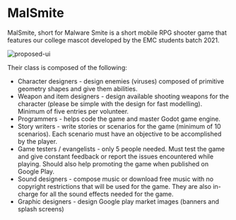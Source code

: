 # MalSmite

MalSmite, short for Malware Smite is a short mobile RPG shooter game that features our college mascot developed by the EMC students batch 2021.

![proposed-ui](https://user-images.githubusercontent.com/7346165/118435483-a4137e00-b711-11eb-9e4f-1220a720ec4d.png)

Their class is composed of the following:
* Character designers - design enemies (viruses) composed of primitive geometry shapes and give them abilities.
* Weapon and item designers - design available shooting weapons for the character (please be simple with the design for fast modelling). Minimum of five entries per volunteer.
* Programmers - helps code the game and master Godot game engine.
* Story writers - write stories or scenarios for the game (minimum of 10 scenarios). Each scenario must have an objective to be accomplished by the player.
* Game testers / evangelists - only 5 people needed. Must test the game and give constant feedback or report the issues encountered while playing. Should also help promoting the game when published on Google Play.
* Sound designers - compose music or download free music with no copyright restrictions that will be used for the game. They are also in-charge for all the sound effects needed for the game.
* Graphic designers - design Google play market images (banners and splash screens)
